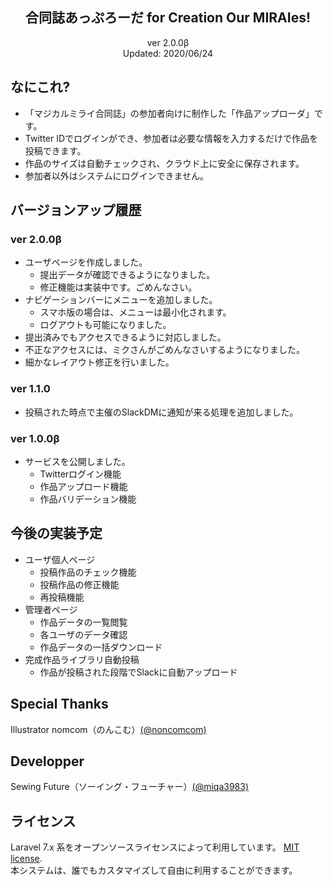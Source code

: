 <h2 align="center">合同誌あっぷろーだ for Creation Our MIRAIes!</h2>

<p align="center">
ver 2.0.0β<br>
Updated: 2020/06/24
</p>

## なにこれ?
- 「マジカルミライ合同誌」の参加者向けに制作した「作品アップローダ」です。
- Twitter IDでログインができ、参加者は必要な情報を入力するだけで作品を投稿できます。
- 作品のサイズは自動チェックされ、クラウド上に安全に保存されます。
- 参加者以外はシステムにログインできません。

## バージョンアップ履歴
### ver 2.0.0β
- ユーザページを作成しました。
    - 提出データが確認できるようになりました。
    - 修正機能は実装中です。ごめんなさい。
- ナビゲーションバーにメニューを追加しました。
    - スマホ版の場合は、メニューは最小化されます。
    - ログアウトも可能になりました。
- 提出済みでもアクセスできるように対応しました。
- 不正なアクセスには、ミクさんがごめんなさいするようになりました。
- 細かなレイアウト修正を行いました。

### ver 1.1.0
- 投稿された時点で主催のSlackDMに通知が来る処理を追加しました。

### ver 1.0.0β
- サービスを公開しました。
    - Twitterログイン機能
    - 作品アップロード機能
    - 作品バリデーション機能


## 今後の実装予定
- ユーザ個人ページ
    - 投稿作品のチェック機能
    - 投稿作品の修正機能
    - 再投稿機能
- 管理者ページ
    - 作品データの一覧閲覧
    - 各ユーザのデータ確認
    - 作品データの一括ダウンロード
- 完成作品ライブラリ自動投稿
    - 作品が投稿された段階でSlackに自動アップロード


## Special Thanks
Illustrator nomcom（のんこむ）[(@noncomcom)](https://twitter.com/noncomcom)


## Developper
Sewing Future（ソーイング・フューチャー）[(@miqa3983)](https://twitter.com/miqa3983)


## ライセンス
Laravel 7.x 系をオープンソースライセンスによって利用しています。 [MIT license](https://opensource.org/licenses/MIT).<br>
本システムは、誰でもカスタマイズして自由に利用することができます。
